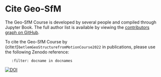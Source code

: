 # Cite Geo-SfM

The Geo-SfM Course is developed by several people and compiled through Jupyter Book.
The full author list is available by viewing the [contributors graph on GitHub](https://github.com/UNISvalbard/Geo-SfM/graphs/contributors).

To cite the Geo-SfM Course by {cite:t}`betlemGeoStructurefromMotionCourse2022` in publications, please use the following Zenodo reference:

```{bibliography}
   :filter: docname in docnames
```

[![DOI](https://zenodo.org/badge/315614173.svg)](https://zenodo.org/badge/latestdoi/315614173)
